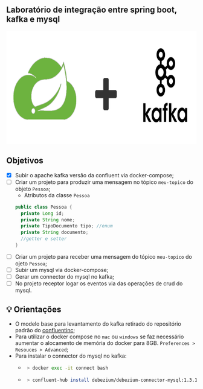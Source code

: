 ## Laboratório de integração entre spring boot, kafka e mysql

<p align="center">
  <img height="300" src="./imagem.png">
</p>

## Objetivos
- [x] Subir o apache kafka versão da confluent via docker-compose;
- [ ] Criar um projeto para produzir uma mensagem no tópico `meu-topico` do objeto `Pessoa`;
  - Atributos da classe `Pessoa`
  ```java
  public class Pessoa {
    private Long id;
    private String nome;
    private TipoDocumento tipo; //enum
    private String documento;
    //getter e setter
  }
  ```
- [ ] Criar um projeto para receber uma mensagem do tópico `meu-topico` do ojeto `Pessoa`;
- [ ] Subir um mysql via docker-compose;
- [ ] Gerar um connector do mysql no kafka;
- [ ] No projeto receptor logar os eventos via das operações de crud do mysql.

## :bulb: Orientações
- O modelo base para levantamento do kafka retirado do repositório padrão do [confluentinc](https://github.com/confluentinc/cp-all-in-one/blob/6.0.1-post/cp-all-in-one/docker-compose.yml);
- Para utilizar o docker compose no `mac` ou `windows` se faz necessário aumentar o alocamento de memória do docker para 8GB. `Preferences > Resouces > Advanced`;
- Para instalar o connector do mysql no kafka:
    - ```bash
       > docker exec -it connect bash
       ```
    - ```bash
       > confluent-hub install debezium/debezium-connector-mysql:1.3.1
      ```
